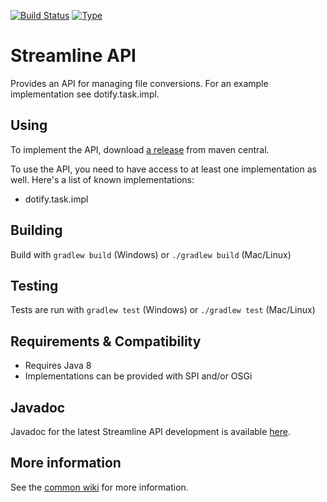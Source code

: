 [![Build Status](https://travis-ci.org/brailleapps/streamline-api.svg?branch=master)](https://travis-ci.org/brailleapps/streamline-api)
[![Type](https://img.shields.io/badge/type-api-blue.svg)](https://github.com/brailleapps/wiki/wiki/Types)

# Streamline API #
Provides an API for managing file conversions. For an example implementation see dotify.task.impl.

## Using ##
To implement the API, download [a release](http://search.maven.org/#search%7Cgav%7C1%7Cg%3A%22org.daisy.streamline%22%20AND%20a%3A%22streamline-api%22) from maven central.

To use the API, you need to have access to at least one implementation as well. Here's a list of known implementations:
 - dotify.task.impl

## Building ##
Build with `gradlew build` (Windows) or `./gradlew build` (Mac/Linux)

## Testing ##
Tests are run with `gradlew test` (Windows) or `./gradlew test` (Mac/Linux)

## Requirements & Compatibility ##
- Requires Java 8
- Implementations can be provided with SPI and/or OSGi

## Javadoc ##
Javadoc for the latest Streamline API development is available [here](http://brailleapps.github.io/streamline-api/latest/javadoc/).

## More information ##
See the [common wiki](https://github.com/brailleapps/wiki/wiki) for more information.
